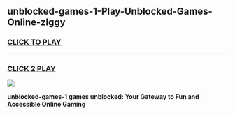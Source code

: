 
## unblocked-games-1-Play-Unblocked-Games-Online-zlggy
<h3>
<a href="https://premium76.site?title=unblocked-games-1&ref=24A">CLICK TO PLAY</a></h3>
<hr>

<h3>
<a href="https://premium76.site?title=unblocked-games-1&ref=24A">CLICK 2 PLAY</a>
  
</h3>

<a href="https://premium76.site?title=unblocked-games-1&ref=24A"><img src="https://clearcache.store/games.png"></a>


**unblocked-games-1 games unblocked: Your Gateway to Fun and Accessible Online Gaming**
